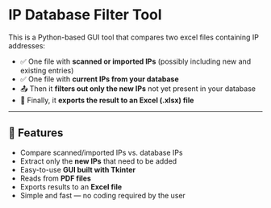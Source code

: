 # IP Database Filter Tool

This is a Python-based GUI tool that compares two excel files containing IP addresses:

- ✅ One file with **scanned or imported IPs** (possibly including new and existing entries)
- ✅ One file with **current IPs from your database**
- 📤 Then it **filters out only the new IPs** not yet present in your database
- 📁 Finally, it **exports the result to an Excel (.xlsx) file**

---

## 🔧 Features

- Compare scanned/imported IPs vs. database IPs
- Extract only the **new IPs** that need to be added
- Easy-to-use **GUI built with Tkinter**
- Reads from **PDF files**
- Exports results to an **Excel file**
- Simple and fast — no coding required by the user
